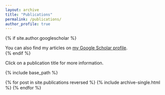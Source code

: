 ```yaml
---
layout: archive
title: "Publications"
permalink: /publications/
author_profile: true
---
```


{% if site.author.googlescholar %}
  <div class="wordwrap">You can also find my articles on <a href="{{site.author.googlescholar}}">my Google Scholar profile</a>.</div>
{% endif %}

Click on a publication title for more information.

{% include base_path %}

{% for post in site.publications reversed %}
  {% include archive-single.html %}
{% endfor %}
